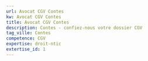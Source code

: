 ```yaml
---
url: Avocat CGV Contes
kw: Avocat CGV Contes
title: Avocat CGV Contes
description: Contes - confiez-nous votre dossier CGV
tag_ville: Contes
competence: CGV
expertise: droit-ntic
extertise_id: 1
---
```


